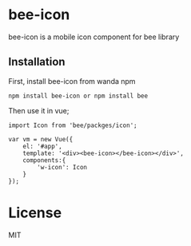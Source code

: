 # bee-icon

bee-icon is a mobile icon component for bee library

## Installation

First, install bee-icon from wanda npm

    npm install bee-icon or npm install bee

Then use it in vue;

    import Icon from 'bee/packges/icon';

    var vm = new Vue({
        el: '#app',
        template: '<div><bee-icon></bee-icon></div>',
        components:{
            'w-icon': Icon
        }
    });

# License

MIT
